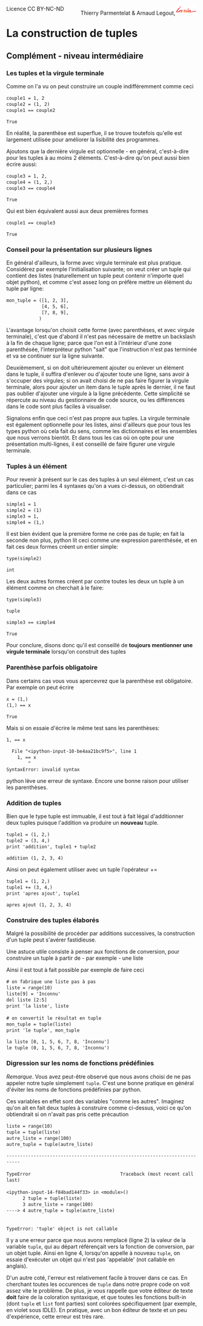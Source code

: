 
<span style="float:left;">Licence CC BY-NC-ND</span><span style="float:right;">Thierry Parmentelat &amp; Arnaud Legout,<img src="media/inria-25.png" style="display:inline"></span><br/>

# La construction de tuples

## Complément - niveau intermédiaire

### Les tuples et la virgule terminale

Comme on l'a vu on peut construire un couple indifféremment comme ceci


```
couple1 = 1, 2
couple2 = (1, 2)
couple1 == couple2
```




    True



En réalité, la parenthèse est superflue, il se trouve toutefois qu'elle est largement utilisée pour améliorer la lisibilité des programmes.

Ajoutons que la dernière virgule est optionnelle - en général, c'est-à-dire pour les tuples à au moins 2 éléments. C'est-à-dire qu'on peut aussi bien écrire aussi:


```
couple3 = 1, 2,
couple4 = (1, 2,)
couple3 == couple4
```




    True



Qui est bien équivalent aussi aux deux premières formes


```
couple1 == couple3
```




    True



### Conseil pour la présentation sur plusieurs lignes

En général d'ailleurs, la forme avec virgule terminale est plus pratique. Considérez par exemple l'initialisation suivante; on veut créer un tuple qui contient des listes (naturellement un tuple peut contenir n'importe quel objet python), et comme c'est assez long on préfère mettre un élément du tuple par ligne:


```
mon_tuple = ([1, 2, 3],
             [4, 5, 6],
             [7, 8, 9],
            )
```

L'avantage lorsqu'on choisit cette forme (avec parenthèses, et avec virgule terminale), c'est que d'abord il n'est pas nécessaire de mettre un backslash à la fin de chaque ligne; parce que l'on est à l'intérieur d'une zone parenthésée, l'interpréteur python "sait" que l'instruction n'est pas terminée et va se continuer sur la ligne suivante. 

Deuxièmement, si on doit ultérieurement ajouter ou enlever un élément dans le tuple, il suffira d'enlever ou d'ajouter toute une ligne, sans avoir à s'occuper des virgules; si on avait choisi de ne pas faire figurer la virgule terminale, alors pour ajouter un item dans le tuple après le dernier, il ne faut pas oublier d'ajouter une virgule à la ligne précédente. Cette simplicité se répercute au niveau du gestionnaire de code source, ou les différences dans le code sont plus faciles à visualiser.

Signalons enfin que ceci n'est pas propre aux tuples. La virgule terminale est également optionnelle pour les listes, ainsi d'ailleurs que pour tous les types python où cela fait du sens, comme les dictionnaires et les ensembles que nous verrons bientôt. Et dans tous les cas où on opte pour une présentation multi-lignes, il est conseillé de faire figurer une virgule terminale.

### Tuples à un élément

Pour revenir à présent sur le cas des tuples à un seul élément, c'est un cas particulier; parmi les 4 syntaxes qu'on a vues ci-dessus, on obtiendrait dans ce cas


```
simple1 = 1
simple2 = (1)
simple3 = 1,
simple4 = (1,)
```

Il est bien évident que la première forme ne crée pas de tuple; en fait la seconde non plus, python lit ceci comme une expression parenthésée, et en fait ces deux formes créent un entier simple:


```
type(simple2)
```




    int



Les deux autres formes créent par contre toutes les deux un tuple à un élément comme on cherchait à le faire:


```
type(simple3)
```




    tuple




```
simple3 == simple4
```




    True



Pour conclure, disons donc qu'il est conseillé de **toujours mentionner une virgule terminale** lorsqu'on construit des tuples

### Parenthèse parfois obligatoire

Dans certains cas vous vous apercevrez que la parenthèse est obligatoire. Par exemple on peut écrire


```
x = (1,)
(1,) == x
```




    True



Mais si on essaie d'écrire le même test sans les parenthèses:


```
1, == x
```


      File "<ipython-input-10-be4aa21bc9f5>", line 1
        1, == x
            ^
    SyntaxError: invalid syntax



python lève une erreur de syntaxe. Encore une bonne raison pour utiliser les parenthèses.

### Addition de tuples

Bien que le type tuple est immuable, il est tout à fait légal d'additionner deux tuples puisque l'addition va produire un **nouveau** tuple.


```
tuple1 = (1, 2,)
tuple2 = (3, 4,)
print 'addition', tuple1 + tuple2
```

    addition (1, 2, 3, 4)


Ainsi on peut également utiliser avec un tuple l'opérateur +=


```
tuple1 = (1, 2,)
tuple1 += (3, 4,)
print 'apres ajout', tuple1
```

    apres ajout (1, 2, 3, 4)


### Construire des tuples élaborés

Malgré la possibilité de procéder par additions successives, la construction d'un tuple peut s'avérer fastidieuse. 

Une astuce utile consiste à penser aux fonctions de conversion, pour construire un tuple à partir de - par exemple - une liste

Ainsi il est tout à fait possible par exemple de faire ceci


```
# on fabrique une liste pas à pas
liste = range(10)
liste[9] = 'Inconnu'
del liste [2:5]
print 'la liste', liste

# on convertit le résultat en tuple
mon_tuple = tuple(liste)
print 'le tuple', mon_tuple
```

    la liste [0, 1, 5, 6, 7, 8, 'Inconnu']
    le tuple (0, 1, 5, 6, 7, 8, 'Inconnu')


### Digression sur les noms de fonctions prédéfinies

*Remarque*. Vous avez peut-être observé que nous avons choisi de ne pas appeler notre tuple simplement `tuple`. C'est une bonne pratique en général d'éviter les noms de fonctions prédéfinies par python. 

Ces variables en effet sont des variables "comme les autres". Imaginez qu'on ait en fait deux tuples à construire comme ci-dessus, voici ce qu'on obtiendrait si on n'avait pas pris cette précaution


```
liste = range(10)
tuple = tuple(liste)
autre_liste = range(100)
autre_tuple = tuple(autre_liste)                    
```


    ---------------------------------------------------------------------------

    TypeError                                 Traceback (most recent call last)

    <ipython-input-14-f84bad144f33> in <module>()
          2 tuple = tuple(liste)
          3 autre_liste = range(100)
    ----> 4 autre_tuple = tuple(autre_liste)
    

    TypeError: 'tuple' object is not callable


Il y a une erreur parce que nous avons remplacé (ligne 2) la valeur de la variable `tuple`, qui au départ référençait vers la fonction de conversion, par un objet tuple. Ainsi en ligne 4, lorsqu'on appelle à nouveau `tuple`, on essaie d'exécuter un objet qui n'est pas 'appelable' (not callable en anglais).

D'un autre coté, l'erreur est relativement facile à trouver dans ce cas. En cherchant toutes les occurences de `tuple` dans notre propre code on voit assez vite le problème. De plus, je vous rappelle que votre éditeur de texte **doit** faire de la coloration syntaxique, et que toutes les fonctions built-in (dont `tuple` et `list` font parties) sont colorées spécifiquement (par exemple, en violet sous IDLE). En pratique, avec un bon éditeur de texte et un peu d'expérience, cette erreur est très rare.
